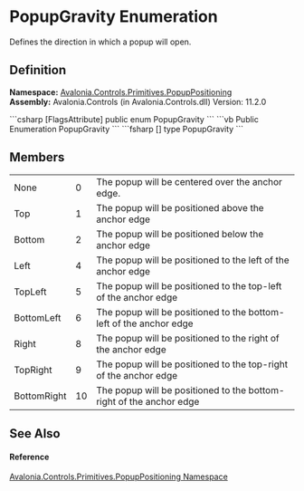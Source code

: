 # PopupGravity Enumeration


Defines the direction in which a popup will open.



## Definition
**Namespace:** <a href="N_Avalonia_Controls_Primitives_PopupPositioning">Avalonia.Controls.Primitives.PopupPositioning</a>  
**Assembly:** Avalonia.Controls (in Avalonia.Controls.dll) Version: 11.2.0

<Tabs groupId="api-code-preview">
<TabItem value="csharp" label="C#">
```csharp
[FlagsAttribute]
public enum PopupGravity
```
</TabItem>
<TabItem value="vb" label="VB">
```vb
<FlagsAttribute>
Public Enumeration PopupGravity
```
</TabItem>
<TabItem value="fsharp" label="F#">
```fsharp
[<FlagsAttribute>]
type PopupGravity
```
</TabItem>
</Tabs>



## Members
<table>
<tr>
<td>None</td>
<td>0</td>
<td>The popup will be centered over the anchor edge.</td>
</tr>
<tr>
<td>Top</td>
<td>1</td>
<td>The popup will be positioned above the anchor edge</td>
</tr>
<tr>
<td>Bottom</td>
<td>2</td>
<td>The popup will be positioned below the anchor edge</td>
</tr>
<tr>
<td>Left</td>
<td>4</td>
<td>The popup will be positioned to the left of the anchor edge</td>
</tr>
<tr>
<td>TopLeft</td>
<td>5</td>
<td>The popup will be positioned to the top-left of the anchor edge</td>
</tr>
<tr>
<td>BottomLeft</td>
<td>6</td>
<td>The popup will be positioned to the bottom-left of the anchor edge</td>
</tr>
<tr>
<td>Right</td>
<td>8</td>
<td>The popup will be positioned to the right of the anchor edge</td>
</tr>
<tr>
<td>TopRight</td>
<td>9</td>
<td>The popup will be positioned to the top-right of the anchor edge</td>
</tr>
<tr>
<td>BottomRight</td>
<td>10</td>
<td>The popup will be positioned to the bottom-right of the anchor edge</td>
</tr>
</table>

## See Also


#### Reference
<a href="N_Avalonia_Controls_Primitives_PopupPositioning">Avalonia.Controls.Primitives.PopupPositioning Namespace</a>  

